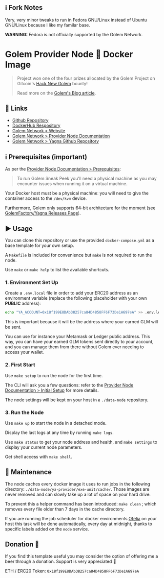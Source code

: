 ## :information_source: Fork Notes

Very, very minor tweaks to run in Fedora GNU/Linux instead of Ubuntu GNU/Linux because I like my familar base.

**WARNING:** Fedora is not officially supported by the Golem Network.

#  Golem Provider Node :whale: Docker Image

> Project won one of the four prizes allocated by the Golem Project on Gitcoin's [Hack New Golem](https://gitcoin.co/issue/golemfactory/hackathons/6/100024411) bounty!
>
> Read more on the [Golem's Blog article](https://blog.golemproject.net/meet-the-winners-golem-gitcoin-hackathon-2020/).

## :link: Links

- [Github Repository](https://github.com/alexandre-abrioux/golem-node)
- [DockerHub Respository](https://hub.docker.com/r/aabrioux/golem-node)
- [Golem Network > Website](https://golem.network/)
- [Golem Network > Provider Node Documentation](https://handbook.golem.network/provider-tutorials/provider-tutorial)
- [Golem Network > Yagna Github Repository](https://github.com/golemfactory/yagna)

## :information_source: Prerequisites (important)

As per the [Provider Node Documentation > Prerequisites](https://handbook.golem.network/provider-tutorials/provider-tutorial#prerequisites):

> To run Golem Sneak Peek you'll need a physical machine as you may encounter issues when running it on a virtual machine.

Your Docker host must be a physical machine: you will need to give the container access to the `/dev/kvm` device.

Furthermore, Golem only supports 64-bit architecture for the moment (see [GolemFactory/Yagna Releases Page](https://github.com/golemfactory/yagna/releases)).

## :arrow_forward: Usage

You can clone this repository or use the provided `docker-compose.yml` as a base template for your own setup.

A `Makefile` is included for convenience but `make` is not required to run the node.

Use `make` or `make help` to list the available shortcuts.

### 1. Environment Set Up

Create a `.env.local` file in order to add your ERC20 address as an environment variable
(replace the following placeholder with your own **PUBLIC** address):
```bash
echo "YA_ACCOUNT=0x18f199E8DAb38257ca84D4858FF6F73De1A697eA" >> .env.local
```
This is important because it will be the address where your earned GLM will be sent.

You can use for instance your Metamask or Ledger public address.
This way, you can have your earned GLM tokens sent directly to your account,
and you can manage them from there without Golem ever needing to access your wallet.

### 2. First Start

Use `make setup` to run the node for the first time.

The CLI will ask you a few questions: refer to the [Provider Node Documentation > Initial Setup](https://handbook.golem.network/provider-tutorials/provider-tutorial#initial-setup) for more details.

The node settings will be kept on your host in a `./data-node` repository.

### 3. Run the Node

Use `make up` to start the node in a detached mode.

Display the last logs at any time by running `make logs`.

Use `make status` to get your node address and health, and `make settings` to display your current node parameters.

Get shell access with `make shell`.

## :dash: Maintenance

The node caches every docker image it uses to run jobs in the following directory:
`./data-node/ya-provider/exe-unit/cache/`.
Those images are never removed and can slowly take up a lot of space on your hard drive.

To prevent this a helper command has been introduced: `make clean` ;
which removes every file older than 7 days in the cache directory.

If you are running the job scheduler for docker environments [Ofelia](https://github.com/mcuadros/ofelia) on your host
this task will be done automatically, every day at midnight,
thanks to specific labels added on the `node` service.

## Donation :beer:

If you find this template useful you may consider the option of offering me a beer through a donation. Support is very appreciated :slightly_smiling_face:

ETH / ERC20 Token: `0x18f199E8DAb38257ca84D4858FF6F73De1A697eA`
